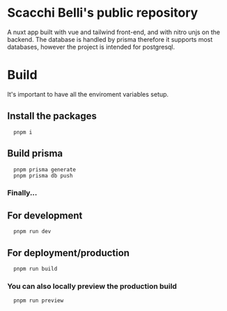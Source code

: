 # Scacchi Belli's public repository

A nuxt app built with vue and tailwind front-end, and with nitro unjs on the backend. The database is handled by prisma
therefore it supports most databases, however the project is intended for postgresql. 

# Build

It's important to have all the enviroment variables setup.

## Install the packages
```
  pnpm i
```

## Build prisma
```
  pnpm prisma generate
  pnpm prisma db push
```

### Finally...

## For development
```
  pnpm run dev
```

## For deployment/production
```
  pnpm run build
```
### You can also locally preview the production build
```
  pnpm run preview
```
